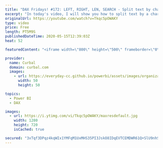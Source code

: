 ```yaml
---
title: "DAX Fridays! #172: LEFT, RIGHT, LEN, SEARCH - Split text by character in DAX"
excerpt: "In today's video, I will show you how to split text by a character using DAX and why this search error happens and how to solve it: The search Text provided to function 'SEARCH' could not be found in the given text.  Here you can download all the pbix files: https://curbal.com/donwload-center\r \r SUBSCRIBE"
originalUrl: https://youtube.com/watch?v=Tkqc5pOWAKY
type: video
price: Free
length: PT5M9S
publishedDateTime: 2020-05-15T12:39:03Z
heat: 52

featuredContent: "<iframe width=\"800\" height=\"500\" frameborder=\"0\" src=\"https://www.youtube.com/embed/Tkqc5pOWAKY\" allow=\"accelerometer; autoplay; encrypted-media; gyroscope; picture-in-picture\" allowfullscreen></iframe>"

provider:
  name: Curbal
  domain: curbal.com
  images:
    - url: https://everyday-cc.github.io/powerbi/assets/images/organizations/curbal.com-50x50.jpg
      width: 50
      height: 50

topics:
  - Power BI
  - DAX

images:
  - url: https://i.ytimg.com/vi/Tkqc5pOWAKY/maxresdefault.jpg
    width: 1280
    height: 720
    isCached: true

secured: "3xTqf3DPqz4kqWIx1YMFqM1UxMHS35PI3JskO8IDqEVTCEMDWR61Q+SlU9nhS9iBm3JnKEK2o6h4kxFuwLTS9i+RZ2OV4Gg/a9kB2uFx2RmmhbKVv3V9FBkGIwXhZg0H9Zi2xNuYcHWH40tL7ZMQHJ3pB6M9SZp/f2sXKP5Csjbu1qg4RCMnziCgTT2j++bjo4gRiWdRWRDa5MXZJ88Mt9qqS2L6ezCyv0wrZwqUeKlhlxYOq93JPUXXrunIiQ9jaBbflaX5yfKCPgr5yK+dXc6+L3eCF5YcJy1eCDIELjZSnBXjasWC5TKclZpTvQqOoNYWcZfq03dbDkazS4vRDmM6rywQf+bIRJnqBXPR/XwSZ/1Nh/Lls6m3nS42RQvPzg2KUnX8sJnuwFO2VUuCCmfhxgIfaMkHQWmZ4nZHy+8=;l80S7qG48XuLCsMqJVtaag=="
---
```



